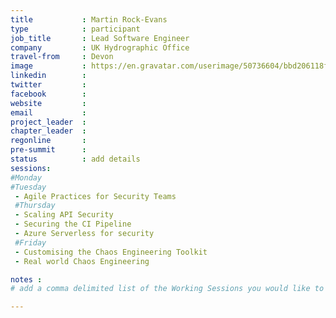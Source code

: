 ```yaml
---
title           : Martin Rock-Evans
type            : participant
job_title       : Lead Software Engineer
company         : UK Hydrographic Office
travel-from     : Devon
image           : https://en.gravatar.com/userimage/50736604/bbd206118f38253c3ed509aacba47106.jpg
linkedin        :
twitter         :
facebook        :
website         :
email           :
project_leader  :
chapter_leader  :
regonline       :
pre-summit      :
status          : add details
sessions:
#Monday
#Tuesday
 - Agile Practices for Security Teams
 #Thursday
 - Scaling API Security
 - Securing the CI Pipeline
 - Azure Serverless for security
 #Friday
 - Customising the Chaos Engineering Toolkit 
 - Real world Chaos Engineering

notes :
# add a comma delimited list of the Working Sessions you would like to attend in the meta above (use the session's title) e.g. sessions: Security Playbooks Diagrams, Hackathon Daily Sessions

---
```


<!-- put more details about participant here -->
